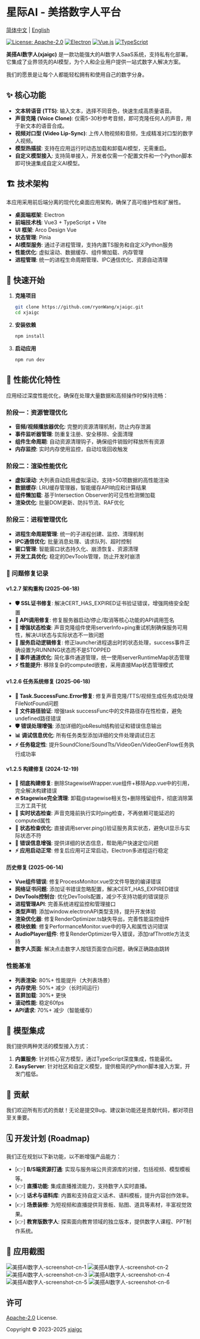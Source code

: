 # 星际AI - 美搭数字人平台

[简体中文](./README.md) | [English](./README_en.md)

[![License: Apache-2.0](https://img.shields.io/badge/License-Apache--2.0-blue.svg)](./LICENSE)
[![Electron](https://img.shields.io/badge/Electron-28.0-47848f?logo=electron)](https://www.electronjs.org/)
[![Vue.js](https://img.shields.io/badge/Vue.js-3.x-4FC08D?logo=vue.js)](https://vuejs.org/)
[![TypeScript](https://img.shields.io/badge/TypeScript-5.x-3178C6?logo=typescript)](https://www.typescriptlang.org/)

**美搭AI数字人(xjaigc)** 是一款功能强大的AI数字人SaaS系统，支持私有化部署。它集成了业界领先的AI模型，为个人和企业用户提供一站式数字人解决方案。

我们的愿景是让每个人都能轻松拥有和使用自己的数字分身。

## ✨ 核心功能

- **文本转语音 (TTS)**: 输入文本，选择不同音色，快速生成高质量语音。
- **声音克隆 (Voice Clone)**: 仅需5-30秒参考音频，即可克隆任何人的声音，用于新文本的语音合成。
- **视频对口型 (Video Lip-Sync)**: 上传人物视频和音频，生成精准对口型的数字人视频。
- **模型热插拔**: 支持在应用运行时动态加载和卸载AI模型，无需重启。
- **自定义模型接入**: 支持简单接入，开发者仅需一个配置文件和一个Python脚本即可快速集成自定义AI模型。

## 🏗️ 技术架构

本应用采用前后端分离的现代化桌面应用架构，确保了高可维护性和扩展性。

- **桌面端框架**: Electron
- **前端技术栈**: Vue3 + TypeScript + Vite
- **UI 框架**: Arco Design Vue
- **状态管理**: Pinia
- **AI模型服务**: 通过子进程管理，支持内置TS服务和自定义Python服务
- **性能优化**: 虚拟滚动、数据缓存、组件懒加载、内存管理
- **进程管理**: 统一的进程生命周期管理、IPC通信优化、资源自动清理

## 🚀 快速开始

1.  **克隆项目**
    ```bash
    git clone https://github.com/ryonWang/xjaigc.git
    cd xjaigc
    ```

2.  **安装依赖**
    ```bash
    npm install
    ```

3.  **启动应用**
    ```bash
    npm run dev
    ```

## 🔧 性能优化特性

应用经过深度性能优化，确保在处理大量数据和高频操作时保持流畅：

### 阶段一：资源管理优化
- **音频/视频播放器优化**: 完整的资源清理机制，防止内存泄漏
- **事件监听器管理**: 防重复注册、安全移除、全面清理
- **组件生命周期**: 自动资源清理钩子，确保组件销毁时释放所有资源
- **内存监控**: 实时内存使用监控，自动垃圾回收触发

### 阶段二：渲染性能优化
- **虚拟滚动**: 大列表自动启用虚拟滚动，支持>50项数据的高性能渲染
- **数据缓存**: LRU缓存管理器，智能缓存API响应和计算结果
- **组件懒加载**: 基于Intersection Observer的可见性检测懒加载
- **渲染优化**: 批量DOM更新、防抖节流、RAF优化

### 阶段三：进程管理优化
- **进程生命周期管理**: 统一的子进程创建、监控、清理机制
- **IPC通信优化**: 批量消息处理、请求队列、超时控制
- **窗口管理**: 智能窗口状态持久化、崩溃恢复、资源清理
- **开发工具优化**: 稳定的DevTools管理，防止开发时崩溃

### 🔧 问题修复记录

#### v1.2.7 架构重构 (2025-06-18)
- **🛡️ SSL证书修复**: 解决CERT_HAS_EXPIRED证书验证错误，增强网络安全配置
- **🎯 API调用修复**: 修复服务器启动/停止/取消等核心功能的API调用签名
- **📱 增强状态检查**: 声音克隆组件使用serverInfo+ping重试机制确保服务可用性，解决UI状态与实际状态不一致问题
- **🔧 服务启动逻辑修复**: 修正launcher进程退出时的状态处理，success事件正确设置为RUNNING状态而不是STOPPED
- **🚀 事件通道优化**: 简化事件通道管理，统一使用serverRuntimeMap状态管理
- **⚡ 性能提升**: 移除复杂的computed嵌套，采用直接Map状态管理模式

#### v1.2.6 任务系统修复 (2025-06-18)
- **🔧 Task.SuccessFunc.Error修复**: 修复声音克隆/TTS/视频生成任务成功处理FileNotFound问题
- **📁 文件路径验证**: 增强task successFunc中的文件路径存在性检查，避免undefined路径错误
- **🛡️ 错误处理增强**: 添加详细的jobResult结构验证和错误信息输出
- **📊 调试信息优化**: 所有任务类型添加详细的文件处理调试日志
- **⚡ 任务稳定性**: 提升SoundClone/SoundTts/VideoGen/VideoGenFlow任务执行成功率

#### v1.2.5 构建修复 (2024-12-19)
- **🚨 彻底构建修复**: 删除StagewiseWrapper.vue组件+移除App.vue中的引用，完全解决构建错误
- **🔥 Stagewise完全清理**: 卸载@stagewise相关包+删除残留组件，彻底消除第三方工具干扰
- **🎯 实时状态检查**: 声音克隆前执行实时ping检查，不再依赖可能延迟的computed属性
- **📍 状态检查优化**: 直接调用server.ping()验证服务真实状态，避免UI显示与实际状态不符
- **🔧 错误信息增强**: 提供详细的状态信息，帮助用户快速定位问题
- **⚡ 应用启动正常**: 修复后应用可正常启动，Electron多进程运行稳定

#### 历史修复 (2025-06-14)
- **Vue组件错误**: 修复ProcessMonitor.vue空文件导致的编译错误
- **网络证书问题**: 添加证书错误忽略配置，解决CERT_HAS_EXPIRED错误  
- **DevTools控制台**: 优化DevTools配置，减少不支持功能的错误提示
- **进程管理API**: 完善系统进程监控和管理接口
- **类型声明**: 添加window.electronAPI类型支持，提升开发体验
- **渲染优化器**: 修复RenderOptimizer.ts缺失导出，完善性能监控组件
- **模块依赖**: 修复PerformanceMonitor.vue中的导入和属性访问错误
- **AudioPlayer组件**: 修复RenderOptimizer导入错误，添加rafThrottle方法支持
- **数字人页面**: 解决点击数字人按钮页面空白问题，确保正确路由跳转

### 性能基准
- **列表渲染**: 80%+ 性能提升（大列表场景）
- **内存使用**: 50%+ 减少（长时间运行）
- **首屏加载**: 30%+ 更快
- **滚动性能**: 稳定60fps
- **API请求**: 70%+ 减少（智能缓存）

## 🤖 模型集成

我们提供两种灵活的模型接入方式：

1.  **内置服务**: 针对核心官方模型，通过TypeScript深度集成，性能最优。
2.  **EasyServer**: 针对社区和自定义模型，提供极简的Python脚本接入方案，开发门槛低。

## 🤝 贡献

我们欢迎所有形式的贡献！无论是提交Bug、建议新功能还是贡献代码，都对项目至关重要。

## 🗓️ 开发计划 (Roadmap)

我们正在规划以下新功能，以不断增强产品能力：

- [👉] **B/S端资源打通**: 实现与服务端公共资源库的对接，包括视频、模型模板等。
- [👉] **直播功能**: 集成直播推流能力，支持数字人实时直播。
- [👉] **话术与语料库**: 内置和支持自定义话术、语料模板，提升内容创作效率。
- [👉] **场景装修**: 为短视频和直播提供背景板、贴图、道具等素材，丰富视觉效果。
- [👉] **教育版数字人**: 探索面向教育领域的独立版本，提供数字人课程、PPT制作系统。

## 📸 应用截图

![美搭AI数字人-screenshot-cn-1](screenshots/cn/index.jpg)
![美搭AI数字人-screenshot-cn-2](screenshots/cn/index2.jpg)
![美搭AI数字人-screenshot-cn-3](screenshots/cn/1.jpg)
![美搭AI数字人-screenshot-cn-4](screenshots/cn/2.jpg)
![美搭AI数字人-screenshot-cn-5](screenshots/cn/3.jpg)
![美搭AI数字人-screenshot-cn-6](screenshots/cn/4.jpg)


## 许可

[Apache-2.0](./LICENSE) License.

Copyright © 2023-2025 [xjaigc](https://github.com/ryonWang/xjaigc)